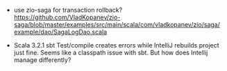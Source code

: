 
- use zio-saga for transaction rollback?
https://github.com/VladKopanev/zio-saga/blob/master/examples/src/main/scala/com/vladkopanev/zio/saga/example/dao/SagaLogDao.scala

- Scala 3.2.1 sbt Test/compile creates errors while IntelliJ rebuilds project just fine. Seems like a classpath issue with sbt. But how does Intellij manage differently?